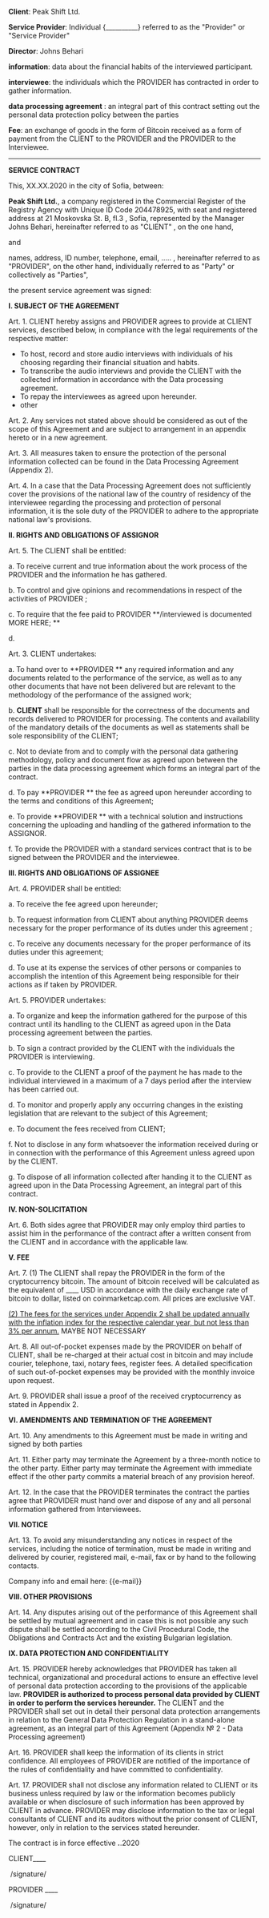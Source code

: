 **Client**: Peak Shift Ltd.

**Service Provider**: Individual {__________} referred to as the "Provider" or "Service Provider"

**Director**: Johns Behari

**information**: data about the financial habits of the interviewed participant.

**interviewee**: the individuals which the PROVIDER has contracted in order to gather information.

**data processing agreement** : an integral part of this contract setting out the personal data protection policy between the parties

**Fee**: an exchange of goods in the form of Bitcoin received as a form of payment from the CLIENT to the PROVIDER and the PROVIDER to the Interviewee.

-----------------

**SERVICE CONTRACT**

This, XX.XX.2020 in the city of Sofia, between:

**Peak Shift Ltd.**, a company registered in the Commercial Register of the Registry Agency with Unique ID Code 204478925, with seat and registered address at 21 Moskovska St. B, fl.3 , Sofia, represented by the Manager Johns Behari, hereinafter referred to as "CLIENT" , on the one hand,

and

names, address, ID number, telephone, email, ..... , hereinafter referred to as "PROVIDER", on the other hand, individually referred to as "Party" or collectively as "Parties",

the present service agreement was signed:

**I.       SUBJECT OF THE AGREEMENT**

Art. 1.  CLIENT hereby  assigns and PROVIDER agrees to provide at CLIENT services, described below, in compliance with the legal requirements of the respective matter:

- To host, record and store audio interviews with individuals of his choosing regarding their financial situation and habits. 
- To transcribe the audio interviews and provide the CLIENT with the collected information in accordance with the Data processing agreement.
- To repay the interviewees as agreed upon hereunder.
- other

Art. 2. Any services not stated above should be considered as out of the scope of this Agreement and are subject to arrangement in an appendix hereto or in a new agreement.

Art. 3. All measures taken to ensure the protection of the personal information collected can be found in the Data Processing Agreement (Appendix 2).

Art. 4. In a case that the Data Processing Agreement does not sufficiently cover the provisions of the national law of the country of residency of the interviewee regarding the processing and protection of personal information, it is the sole duty of the PROVIDER to adhere to the appropriate national law's provisions.

 

**II.      RIGHTS AND OBLIGATIONS OF ASSIGNOR**

Art. 5. The CLIENT shall be entitled:

a.      To receive current and true information about the work process of the PROVIDER and the information he has gathered.

b.      To control and give opinions and recommendations in respect of the activities of PROVIDER ;

c.       To require that the fee paid to PROVIDER **/interviewed is documented MORE HERE; **

d.      

 

  Art. 3. CLIENT undertakes:

a.    To hand over to **PROVIDER ** any required information and any documents related to the performance of the service, as well as to any other documents that have not been delivered but are relevant to the methodology of the performance of the assigned work;

b.   **CLIENT** shall be responsible for the correctness of the documents and records delivered to PROVIDER for processing. The contents and availability of the mandatory details of the documents as well as statements shall be sole responsibility of the CLIENT;

c.    Not to deviate from and to comply with the personal data gathering methodology, policy and document flow as agreed upon between the parties in the data processing agreement which forms an integral part of the contract. 

d.   To pay **PROVIDER ** the fee as agreed upon hereunder according to the terms and conditions of this Agreement;

e.   To provide **PROVIDER ** with a technical solution and instructions concerning the uploading and handling of the gathered information to the ASSIGNOR.

 f.    To provide the PROVIDER with a standard services contract that is to be signed between the PROVIDER and the interviewee. 

 

 

**III.      RIGHTS AND OBLIGATIONS OF ASSIGNEE**

Art. 4.  PROVIDER shall be entitled:

a.      To receive the fee agreed upon hereunder;

b.      To request information from CLIENT about anything PROVIDER deems necessary for the proper performance of its duties under this agreement ;

c.       To receive any documents necessary for the proper performance of its duties under this agreement;

d.      To use at its expense the services of other persons or companies to accomplish the intention of this Agreement being responsible for their actions as if taken by PROVIDER.

 

Art. 5.  PROVIDER undertakes:

a.      To organize and keep the information gathered for the purpose of this contract until its handling to the CLIENT as agreed upon in the Data processing agreement between the parties.

b.      To sign a contract provided by the CLIENT with the individuals the PROVIDER is interviewing.

c.      To provide to the CLIENT a proof of the payment he has made to the individual interviewed in a maximum of a 7 days period after the interview has been carried out.

d.      Tо monitor and properly apply any occurring changes in the existing legislation that are relevant to the subject of this Agreement;

e.      To document the fees received from CLIENT;

f.       Not to disclose in any form whatsoever the information received during or in connection with the performance of this Agreement unless agreed upon by the CLIENT.

g.      To dispose of all information collected after handing it to the CLIENT as agreed upon in the Data Processing Agreement, an integral part of this contract.

 

**IV.     NON-SOLICITATION**

Art. 6.  Both sides agree that PROVIDER may only employ third parties to assist him in the performance of the contract after a written consent from the CLIENT and in accordance with the applicable law. 

**V.      FEE**

Art. 7.  (1) The CLIENT shall repay the PROVIDER in the form of the cryptocurrency bitcoin. The amount of bitcoin received will be calculated as the equivalent of  ____ USD in accordance with the daily exchange rate of bitcoin to dollar, listed on coinmarketcap.com. All prices are exclusive VAT.

<u>(2) The fees for the services under Appendix 2 shall be updated annually with the inflation index for the respective calendar year, but not less than 3% per annum.</u> MAYBE NOT NECESSARY

Art. 8.  All out-of-pocket expenses made by the PROVIDER on behalf of CLIENT, shall be re-charged at their actual cost in bitcoin and may include courier, telephone, taxi, notary fees, register fees. A detailed specification of such out-of-pocket expenses may be provided with the monthly invoice upon request.

Art. 9.  PROVIDER shall issue a proof of the received cryptocurrency as stated in Appendix 2.

 

**VI.     AMENDMENTS AND TERMINATION OF THE AGREEMENT** 

 

Art. 10. Any amendments to this Agreement must be made in writing and signed by both parties

Art. 11. Either party may terminate the Agreement by a three-month notice to the other party. Either party may terminate the Agreement with immediate effect if the other party commits a material breach of any provision hereof.

Art. 12. In the case that the PROVIDER terminates the contract the parties agree that PROVIDER must hand over and dispose of any and all personal information gathered from Interviewees. 

 

**VII.     NOTICE**

Art. 13. To avoid any misunderstanding any notices in respect of the services, including the notice of termination, must be made in writing and delivered by courier, registered mail, e-mail, fax or by hand to the following contacts.

Company info and email here: {{e-mail}}

 

**VIII.    OTHER PROVISIONS**

Art. 14. Any disputes arising out of the performance of this Agreement shall be settled by mutual agreement and in case this is not possible any such dispute shall be settled according to the Civil Procedural Code, the Obligations and Contracts Act and the existing Bulgarian legislation.

 

**IX.      DATA PROTECTION AND CONFIDENTIALITY** 

Art. 15. PROVIDER hereby acknowledges that PROVIDER has taken all technical, organizational and procedural actions to ensure an effective level of personal data protection according to the provisions of the applicable law. **PROVIDER is authorized to  process personal data provided by CLIENT in order to perform the services hereunder.** The CLIENT and the PROVIDER shall set out in detail their personal data protection arrangements in relation to the General Data Protection Regulation in a stand-alone agreement, as an integral part of this Agreement (Appendix № 2 - Data Processing agreement)

 

Art. 16. PROVIDER shall keep the information of its clients in strict confidence. All employees of PROVIDER are notified of the importance of the rules of confidentiality and have committed to confidentiality. 

 

Art. 17. PROVIDER shall not disclose any information related to CLIENT or its business unless required by law or the information becomes publicly available or when disclosure of such information has been approved by CLIENT in advance. PROVIDER may disclose information to the tax or legal consultants of CLIENT and its auditors without the prior consent of CLIENT, however, only in relation to the services stated hereunder.

 

The contract is in force effective ____.____.2020

 

CLIENT____

​                   /signature/

PROVIDER ____

​                  /signature/

